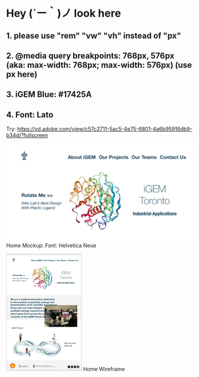 # Hey (´ー｀)ノ look here
## 1. please use "rem" "vw" "vh" instead of "px"
## 2. @media query breakpoints: 768px, 576px (aka: max-width: 768px; max-width: 576px) (use px here)
## 3. iGEM Blue: #17425A
## 4. Font: Lato

Try: https://xd.adobe.com/view/c57c2711-5ac5-4e75-6801-4a6b95916db9-b34d/?fullscreen

![Home Mockup](https://github.com/yinqihuang/igem/blob/main/Screen%20Shot%202020-12-26%20at%2011.02.43%20PM.png)
Home Mockup: Font: Helvetica Neue

![wireframe](https://github.com/yinqihuang/igem/blob/main/Screen%20Shot%202020-12-26%20at%2011.03.04%20PM.png)
Home Wireframe
